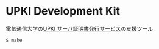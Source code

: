 # UPKI Development Kit

電気通信大学の[UPKI サーバ証明書発行サービス](https://www.cc.uec.ac.jp/ug/ja/upki/)の支援ツール

```
$ make
```
